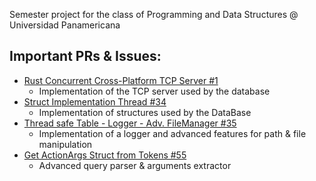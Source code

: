 Semester project for the class of Programming and Data Structures @ Universidad Panamericana

## Important PRs & Issues:

- [Rust Concurrent Cross-Platform TCP Server #1](https://github.com/AOx0/proyecto-estructura/pull/1)
  - Implementation of the TCP server used by the database
- [Struct Implementation Thread #34](https://github.com/AOx0/proyecto-estructura/issues/34)
  - Implementation of structures used by the DataBase
- [Thread safe Table - Logger - Adv. FileManager #35](https://github.com/AOx0/proyecto-estructura/pull/35)
  - Implementation of a logger and advanced features for path & file manipulation
- [Get ActionArgs Struct from Tokens #55](https://github.com/AOx0/proyecto-estructura/pull/55)
  - Advanced query parser & arguments extractor
